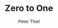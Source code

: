 ---
title: Zero to One
author: Peter Thiel
coverUrl: https://images-na.ssl-images-amazon.com/images/S/compressed.photo.goodreads.com/books/1630663027i/18050143.jpg
---